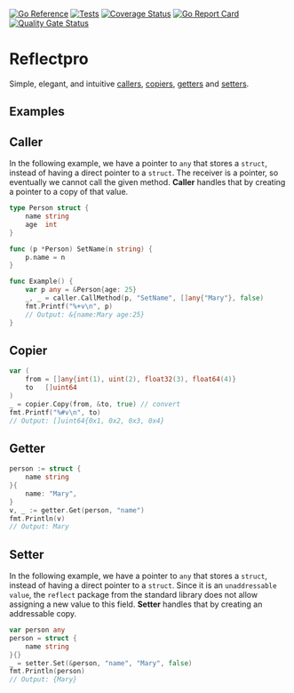 [![Go Reference](https://pkg.go.dev/badge/github.com/gontainer/reflectpro.svg)](https://pkg.go.dev/github.com/gontainer/reflectpro)
[![Tests](https://github.com/gontainer/reflectpro/actions/workflows/tests.yml/badge.svg)](https://github.com/gontainer/reflectpro/actions/workflows/tests.yml)
[![Coverage Status](https://coveralls.io/repos/github/gontainer/reflectpro/badge.svg?branch=main)](https://coveralls.io/github/gontainer/reflectpro?branch=main)
[![Go Report Card](https://goreportcard.com/badge/github.com/gontainer/reflectpro)](https://goreportcard.com/report/github.com/gontainer/reflectpro)
[![Quality Gate Status](https://sonarcloud.io/api/project_badges/measure?project=gontainer_reflectpro&metric=alert_status)](https://sonarcloud.io/summary/new_code?id=gontainer_reflectpro)

# Reflectpro

Simple, elegant, and intuitive [callers](caller), [copiers](copier), [getters](getter) and [setters](setter).

## Examples

## Caller

In the following example, we have a pointer to `any` that stores a `struct`,
instead of having a direct pointer to a `struct`.
The receiver is a pointer, so eventually we cannot call the given method.
**Caller** handles that by creating a pointer to a copy of that value.

```go
type Person struct {
	name string
	age  int
}

func (p *Person) SetName(n string) {
	p.name = n
}

func Example() {
	var p any = &Person{age: 25}
	_, _ = caller.CallMethod(p, "SetName", []any{"Mary"}, false)
	fmt.Printf("%+v\n", p)
	// Output: &{name:Mary age:25}
}
```

## Copier

```go
var (
    from = []any{int(1), uint(2), float32(3), float64(4)}
    to   []uint64
)
_ = copier.Copy(from, &to, true) // convert
fmt.Printf("%#v\n", to)
// Output: []uint64{0x1, 0x2, 0x3, 0x4}
```

## Getter

```go
person := struct {
    name string
}{
    name: "Mary",
}
v, _ := getter.Get(person, "name")
fmt.Println(v)
// Output: Mary
```

## Setter

In the following example, we have a pointer to `any` that stores a `struct`,
instead of having a direct pointer to a `struct`. Since it is an `unaddressable value`,
the `reflect` package from the standard library does not allow assigning a new value to this field.
**Setter** handles that by creating an addressable copy.

```go
var person any
person = struct {
    name string
}{}
_ = setter.Set(&person, "name", "Mary", false)
fmt.Println(person)
// Output: {Mary}
```

